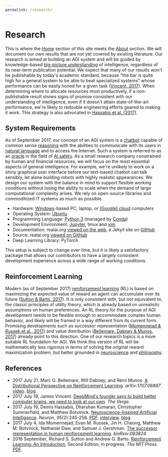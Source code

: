 ```yaml
---
permalink: /research/
---
```

# Research

This is where the [Home](http://realai.org) section of this site meets the [About](http://realai.org/about/) section. We will document our own results that are not yet covered by existing literature. Our research is aimed at building an AGI system and will be guided by knowledge-based [big-picture understanding](http://realai.org/background/) of intelligence, regardless of its near-term publication potential. We expect that many of our results won't be publishable by today's academic standard, because "the bar is quite high for a general system to be able to beat specialized systems" whose performance can be easily honed for a given task ([Vincent, 2017](https://www.theverge.com/2017/7/19/15998610/ai-neuroscience-machine-learning-deepmind-demis-hassabis-interview)). When determining where to allocate resources most productively, if a non-publishable result shows signs of promise consistent with our understanding of intelligence, even if it doesn't attain state-of-the-art performance, we're likely to redouble engineering efforts geared to making it work. This strategy is also advocated in [Hassabis et al. (2017)](http://www.cell.com/neuron/fulltext/S0896-6273(17)30509-3).

## System Requirements

As of September 2017, our concept of an AGI system is a [chatbot](http://realai.org/chatbot/) capable of common sense [reasoning](http://realai.org/reasoning/) with the abilities to communicate with its users in [natural language](http://realai.org/natural-language-processing/) and to access the Internet. Such a system is referred to as an [oracle](http://realai.org/safety/oracle-ai/) in the field of [AI safety](http://realai.org/safety/). As a small research company constrained by human and financial resources, we will focus on the most essential aspects of general intelligence. For example, we're unlikely to work on a shiny graphical user interface before our text-based chatbot can talk sensibly, let alone building robots with highly realistic appearances. We design our system with the balance in mind to support flexible working conditions without losing the ability to scale when the demand of large computational complexity arises. We rely on open-source libraries and commoditized IT systems as much as possible.

* Hardware: [Windows](http://realai.org/course/windows/)-based PC, laptop, or [(Google) cloud](http://realai.org/course/google-cloud-platform/) computers
* Operating System: [Ubuntu](http://realai.org/course/ubuntu/)
* Programming Language: [Python 3](http://realai.org/course/python/) (managed by [Conda](http://realai.org/course/conda/))
* Development Environment: [Jupyter](http://realai.org/course/jupyter/), tmux and [vim](course/system/vim.md)
* Documentation: realai.org [viewed on the web](http://realai.org/), a Jekyll site on [GitHub](course/system/github.md)
* Source: realai.org [viewed on GitHub](https://github.com/real-ai/realai.org)
* Deep Learning Library: PyTorch

This setup is subject to change over time, but it is likely a satisfactory package that allows our contributors to have a largely consistent development experience across a wide range of working conditions.

## Reinforcement Learning

Modern (as of September 2017) [reinforcement learning](http://realai.org/course/reinforcement-learning/) (RL) is based on maximizing the expected value of reward an agent can accumulate over its future ([Sutton & Barto, 2017](http://incompleteideas.net/sutton/book/the-book-2nd.html)). It is only consistent with, but *not* equivalent to, the classic principles of utility theory, which is already based on unrealistic assumptions on human preferences. An RL theory for the purpose of AGI development needs to be flexible enough to accommodate complex human behavior, and likely will be framed in a way different from its current form. Promising developments such as successor representation ([Momennejad & Russek et al., 2017](http://www.biorxiv.org/content/early/2017/07/04/083824)) and value distribution ([Bellemare, Dabney & Munos, 2017](https://arxiv.org/abs/1707.06887)) already point to this direction. One of our research topics is a more suitable RL foundation for AGI. We think this version of RL will be mathematically less rigorous in terms of solving the original reward maximization problem, but better grounded in [neuroscience](http://realai.org/background/neuroscience/) and [philosophy](http://realai.org/background/philosophy/).

## References

* 2017 July 21, Marc G. Bellemare, Will Dabney, and Rémi Munos. [A Distributional Perspective on Reinforcement Learning](https://arxiv.org/abs/1707.06887). *arXiv:1707.06887*. [video](http://youtu.be/yFBwyPuO2Vg). [blog](https://deepmind.com/blog/going-beyond-average-reinforcement-learning/).
* 2017 July 19, James Vincent. [DeepMind's founder says to build better computer brains, we need to look at our own](https://www.theverge.com/2017/7/19/15998610/ai-neuroscience-machine-learning-deepmind-demis-hassabis-interview). *The Verge*.
* 2017 July 19, Demis Hassabis, Dharshan Kumaran, Christopher Summerfield, and Matthew Botvinick. [Neuroscience-Inspired Artificial Intelligence](http://www.cell.com/neuron/fulltext/S0896-6273(17)30509-3). *Neuron*, 95(2):245-258. [PDF](https://deepmind.com/documents/113/Neuron.pdf). [interview](https://www.theverge.com/2017/7/19/15998610/ai-neuroscience-machine-learning-deepmind-demis-hassabis-interview). [blog](https://deepmind.com/blog/ai-and-neuroscience-virtuous-circle/).
* 2017 July 4, Ida Momennejad, Evan M. Russek, Jin H. Cheong, Matthew M. Botvinick, Nathaniel Daw, and Samuel J. Gershman. [The successor representation in human reinforcement learning](http://www.biorxiv.org/content/early/2017/07/04/083824). *bioRxiv:083824*.
* 2016 September, Richard S. Sutton and Andrew G. Barto. [Reinforcement Learning: An Introduction](http://incompleteideas.net/sutton/book/the-book-2nd.html), Second Edition, in progress. *The MIT Press*. [PDF](http://incompleteideas.net/sutton/book/bookdraft2016sep.pdf).


